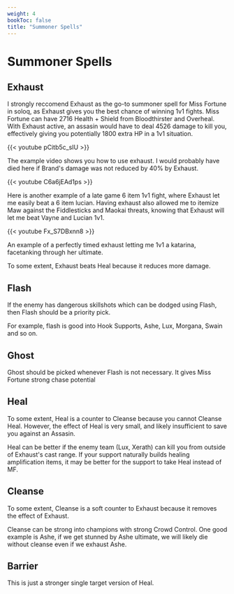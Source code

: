 ```yaml
---
weight: 4
bookToc: false
title: "Summoner Spells"
---
```


# Summoner Spells

## Exhaust
I strongly reccomend Exhaust as the go-to summoner spell for Miss Fortune in soloq, as Exhaust gives you the best chance of winning 1v1 fights. Miss Fortune can have 2716 Health + Shield from Bloodthirster and Overheal. With Exhaust active, an assasin would have to deal 4526 damage to kill you, effectively giving you potentially 1800 extra HP in a 1v1 situation.

{{< youtube pCitb5c_sIU >}}

The example video shows you how to use exhaust. I would probably have died here if Brand's damage was not reduced by 40% by Exhaust.

{{< youtube C6a6jEAd1ps >}}

Here is another example of a late game 6 item 1v1 fight, where Exhaust let me easily beat a 6 item lucian. Having exhaust also allowed me to itemize Maw against the Fiddlesticks and Maokai threats, knowing that Exhaust will let me beat Vayne and Lucian 1v1.

{{< youtube Fx_S7DBxnn8 >}}

An example of a perfectly timed exhaust letting me 1v1 a katarina, facetanking through her ultimate.

To some extent, Exhaust beats Heal because it reduces more damage.


## Flash
If the enemy has dangerous skillshots which can be dodged using Flash, then Flash should be a priority pick. 

For example, flash is good into Hook Supports, Ashe, Lux, Morgana, Swain and so on.

## Ghost
Ghost should be picked whenever Flash is not necessary. It gives Miss Fortune strong chase potential 


## Heal
To some extent, Heal is a counter to Cleanse because you cannot Cleanse Heal. However, the effect of Heal is very small, and likely insufficient to save you against an Assasin.

Heal can be better if the enemy team (Lux, Xerath) can kill you from outside of Exhaust's cast range. If your support naturally builds healing amplification items, it may be better for the support to take Heal instead of MF. 


## Cleanse

To some extent, Cleanse is a soft counter to Exhaust because it removes the effect of Exhaust.

Cleanse can be strong into champions with strong Crowd Control. One good example is Ashe, if we get stunned by Ashe ultimate, we will likely die without cleanse even if we exhaust Ashe.


## Barrier
This is just a stronger single target version of Heal.